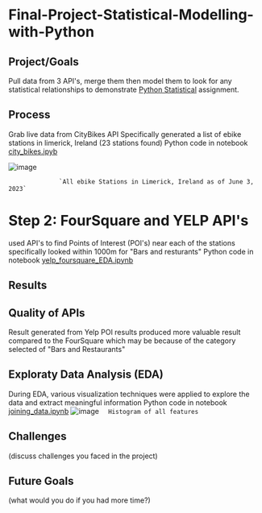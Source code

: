 # Final-Project-Statistical-Modelling-with-Python

## Project/Goals
Pull data from 3 API's, merge them then model them to look for any statistical relationships to demonstrate [Python Statistical](https://github.com/Jagunmolu-dev/LIGHTHOUSELABS/blob/main/Project-Python_Statistics/assignment.md) assignment.

## Process
Grab live data from CityBikes API
Specifically generated a list of ebike stations in limerick, Ireland (23 stations found)
Python code in notebook [city_bikes.ipyb](https://github.com/Jagunmolu-dev/LIGHTHOUSELABS/blob/main/Project-Python_Statistics/notebooks/city_bikes.ipynb)

![image](https://github.com/Jagunmolu-dev/LIGHTHOUSELABS/assets/67484584/e36d3413-72de-42ad-87d6-cf41b7d51964)

                  `All ebike Stations in Limerick, Ireland as of June 3, 2023`


# Step 2: FourSquare and YELP API's
used API's to find Points of Interest (POI's) near each of the stations
specifically looked within 1000m for "Bars and resturants" 
Python code in notebook [yelp_foursquare_EDA.ipynb](https://github.com/Jagunmolu-dev/LIGHTHOUSELABS/blob/main/Project-Python_Statistics/notebooks/yelp_foursquare_EDA.ipynb)

## Results
## Quality of APIs
Result generated from Yelp POI results produced more valuable result compared to the FourSquare which may be because of the category selected of "Bars and Restaurants"

## Exploraty Data Analysis (EDA)
During EDA, various visualization techniques were applied to explore the data and extract meaningful information
Python code in notebook [joining_data.ipynb](https://github.com/Jagunmolu-dev/LIGHTHOUSELABS/blob/main/Project-Python_Statistics/notebooks/joining_data.ipynb)
![image](https://github.com/Jagunmolu-dev/LIGHTHOUSELABS/assets/67484584/6e017eed-20a8-4730-8c9b-215c6dff17cd)
                           `  Histogram of all features`

## Challenges 
(discuss challenges you faced in the project)

## Future Goals
(what would you do if you had more time?)
